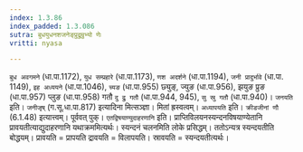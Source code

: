```yaml
---
index: 1.3.86
index_padded: 1.3.086
sutra: बुधयुधनशजनेङ्प्रुद्रुम्रुभ्यो णेः
vritti: nyasa

---
```

`बुध अवगमने` (धा.पा.1172), `युध सम्प्रहारे` (धा.पा.1173), `णश अदर्शने` (धा.पा.1194), `जनी प्रादुर्भावे` (धा.पा. 1149), `इह अध्ययने` (धा.पा.1046), `च्यङ` (धा.पा.955) छ्युङ्, ज्युङ (धा.पा.956), झयुङ प्रुङ (धा.पा.957) प्लुङ (धा.पा.958) गतौ `दु द्रु गतौ` (धा.पा.944, 945), `सु स्रु गतौ` (धा.पा.940)। `जनयति` इति। `जनीजृष्` (ग.सू.धा.पा.817) इत्यादिना मित्सञ्ज्ञा। मितां ह्रस्वत्वम्। `अध्यापयति` इति। `क्रीडजीनां णौ` (6.1.48) इत्यात्त्वम्। पूर्ववत् पुक्। `एतद्विषयाण्युदाहरणानि` इति। प्राप्तिविलयनस्यन्दनविषयाण्येतानि प्रावयतीत्याद्युदाहरणानि यथाक्रममित्यर्थः। स्यन्दनं चलनमिति लोके प्रसिद्धम्। ततोऽन्यत्र स्यन्दयतीति बोद्धयम्। प्रावयति = प्रापयति द्रावयति = विलापयति। स्रावयति = स्यन्दयतीत्यर्थः।